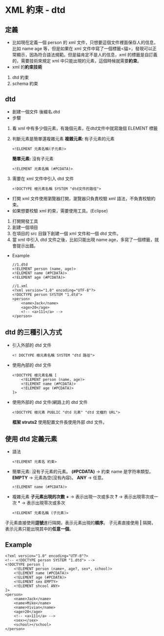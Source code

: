 # XML  約束 - dtd

## 定義
- 比如現在定義一個 person 的 xml 文件，只想要這個文件裡面保存人的信息，比如 name age 等，但是如果在 xml 文件中寫了一個標籤<貓>，發現可以正常顯示，因為符合語法規範。但是貓肯定不是人的信息，xml 的標籤是自訂義的，需要技術來規定 xml 中只能出現的元素，這個時候就需要**約束**。
- xml 的**約束技術**
1. dtd 約束
2. schema 約束

## dtd 
- 創建一個文件 後綴名.dtd
- 步驟
1. 看 xml 中有多少個元素，有幾個元素，在dtd文件中就寫幾個 ELEMENT 標籤
2. 判斷元素是簡單還複雜元素
   **複雜元素:** 有子元素的元素
   
   ```
   <!ELEMENT 元素名稱(子元素)>
   ```
   **簡單元素:** 沒有子元素

   ```
   <!ELEMENT 元素名稱 (#PCDATA)>
   ```
3. 需要在 xml 文件中引入 dtd 文件
   
   ```
   <!DOCTYPE 根元素名稱 SYSTEM "dtd文件的路徑">
   ```
- 打開 xml 文件使用瀏覽器打開，瀏覽器只負責校驗 xml 語法，不負責校驗約束。
- 如果想要校驗 xml 約束，需要使用工具。(Eclipse)
1. 打開開發工具
2. 創建一個項目
3. 在項目的 src 目錄下創建一個 xml 文件和一個 dtd 文件。
4. 當 xml 中引入 dtd 文件之後，比如只能出現 name age，多寫了一個標籤，就會提示出錯。
- Example
    ```
    //1.dtd
    <!ELEMENT person (name, age)>
    <!ELEMENT name (#PCDATA)>
    <!ELEMENT age (#PCDATA)>
    
    //1.xml
    <?xml version="1.0" encoding="UTF-8"?>
    <!DOCTYPE person SYSTEM "1.dtd">
    <person>
    	<name>Jack</name>
    	<age>20</age>
    	<!-- <a>111</a> -->
    </person>
    ```

## dtd 的三種引入方式
- 引入外部的 dtd 文件
    
    ```
    <! DOCTYPE 根元素名稱 SYSTEM "dtd 路徑">
    ```
- 使用內部的 dtd 文件
    ```
    <!DOCTYPE 根元素名稱 [
    	<!ELEMENT person (name, age)>
    	<!ELEMENT name (#PCDATA)>
    	<!ELEMENT age (#PCDATA)>
    ]>
    ```

- 使用外部的 dtd 文件(網路上的 dtd 文件
    
    ```
    <!DOCTYPE 根元素 PUBLIC "dtd 元素" "dtd 文檔的 URL">
    ```
    **框架 struts2** 使用配置文件長使用外部 dtd 文件。

## 使用 dtd 定義元素
- 語法
   
    ```
    <!ELEMENT 元素名 約束>
    ```
- 簡單元素: 沒有子元素的元素。
**(#PCDATA)** ->  約束 name 是字符串類型。
**EMPTY** -> 元素為空(沒有內容)。
**ANY** -> 任意。
    ```
    <!ELEMENT name (#PCDATA)>
    ```

- 複雜元素
**子元素出現的次數**
**\+** -> 表示出現一次或多次
**?** -> 表示出現零次或一次
**\*** -> 表示出現零次或多次
    
    ```
    <!ELEMENT 元素名稱 (子元素)>
    ```
子元素直接使用**逗號**進行隔開，表示元素出現的**順序**。
子元素直接使用 **|** 隔開，表示元素只能出現其中的**任意一個**。


## Example
```
<?xml version="1.0" encoding="UTF-8"?>
<!-- <!DOCTYPE person SYSTEM "1.dtd"> -->
<!DOCTYPE person [
	<!ELEMENT person (name+, age?, sex*, school)>
	<!ELEMENT name (#PCDATA)>
	<!ELEMENT age (#PCDATA)>
	<!ELEMENT sex EMPTY>
	<!ELEMENT shcool ANY>
]>
<person>
	<name>Jack</name>
	<name>Mike</name>
	<name>Vivian</name>
	<age>20</age>
	<!-- <a>111</a> -->
	<sex></sex>
	<school></school>
</person>
```
